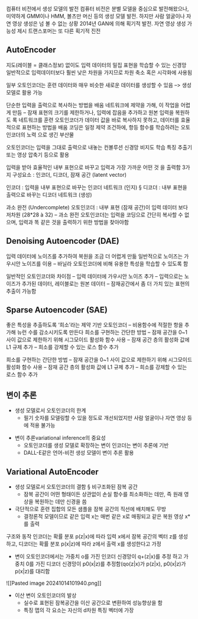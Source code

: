 컴퓨터 비전에서 생성 모델의 발전 
컴퓨터 비전은 분별 모델을 중심으로 발전해왔으나, 미약하게 GMM이나 HMM, 볼츠만 머신 등의 생성 모델 발전. 하지만 사람 얼굴이나 자연 영상 생성은 넘 볼 수 없는 상황 
2014년 GAN에 의해 획기적 발전. 자연 영상 생성 가능성 제시 
트랜스포머는 또 다른 획기적 진전

## AutoEncoder
지도(레이블 = 클래스정보) 없이도 입력 데이터의 밀집 표현을 학습할 수 있는 신경망 
일반적으로 입력데이터보다 훨씬 낮은 차원을 가지므로 차원 축소 혹은 시각화에 사용됨 

일부 오토인코더는 훈련 데이터와 매우 비슷한 새로운 데이터를 생성할 수 있음 –> 생성모델로 활용 가능

단순한 입력을 출력으로 복사하는 방법을 배움 
네트워크에 제약을 가해, 이 작업을 어렵게 만듬 – 잠재 표현의 크기를 제한하거나, 입력에 잡음을 추가하고 원본 입력을 복원하도 록 네트워크를 훈련 
오토인코더가 데이터 값을 바로 복사하지 못하고, 데이터를 효율적으로 표현하는 방법을 배움 
코딩은 일정 제약 조건하에, 항등 함수를 학습하려는 오토 인코더의 노력 으로 생긴 부산물


오토인코더는 입력을 그대로 출력으로 내놓는 컨볼루션 신경망 
비지도 학습 
특징 추출기 또는 영상 압축기 등으로 활용

입력을 받아 효율적인 내부 표현으로 바꾸고 입력과 가장 가까운 어떤 것 을 출력함 
3가지 구성요소 : 인코더, 디코더, 잠재 공간 (latent vector) 

인코더 : 입력을 내부 표현으로 바꾸는 인코더 네트워크 (인지) § 디코더 : 내부 표현을 출력으로 바꾸는 디코더 네트워크 (생성)

과소 완전 (Undercomplete) 오토인코더 : 내부 표현 (잠재 공간)이 입력 데이터 보다 저차원 (28*28 à 32) 
– 과소 완전 오토인코더는 입력을 코딩으로 간단히 복사할 수 없으며, 입력과 똑 같은 것을 출력하기 위한 방법을 찾아야함

## Denoising Autoencoder (DAE)
입력 데이터에 노이즈를 추가하여 복원을 조금 더 어렵게 만듦 
일반적으로 노이즈는 가우시안 노이즈를 이용 – 바닐라 오토인코더에 비해 유용한 특성을 학습할 수 있도록 함

일반적인 오토인코더와 차이점 
– 입력 데이터에 가우시안 노이즈 추가 
– 입력으로는 노이즈가 추가된 데이터, 레이블로는 원본 데이터 
– 잠재공간에서 좀 더 가치 있는 표현의 추출이 가능함

## Sparse Autoencoder (SAE)
좋은 특성을 추출하도록 ‘희소’라는 제약 기반 오토인코더 – 비용함수에 적절한 항을 추가해 뉴런 수를 감소시키도록 만든다
희소를 구현하는 간단한 방법 
– 잠재 공간을 0~1 사이 값으로 제한하기 위해 시그모이드 활성화 함수 사용
– 잠재 공간 층의 활성화 값에 L1 규제 추가 
– 희소를 강제할 수 있는 로스 함수 추가

희소를 구현하는 간단한 방법 – 잠재 공간을 0~1 사이 값으로 제한하기 위해 시그모이드 활성화 함수 사용 – 잠재 공간 층의 활성화 값에 L1 규제 추가 – 희소를 강제할 수 있는 로스 함수 추가


## 변이 추론
* 생성 모델로서 오토인코더의 한계 
	* 필기 숫자를 모델링할 수 있을 정도로 개선되었지만 사람 얼굴이나 자연 영상 등에 적용 불가능
- 변이 추론variational inference의 중요성 
	- 오토인코더를 생성 모델로 확장하는 변이 인코더는 변이 추론에 기반 
	- DALL-E같은 언어-비전 생성 모델이 변이 추론 활용

## Variational AutoEncoder
- 생성 모델로서 오토인코더의 결함 § 비구조화된 잠복 공간 
	- 잠복 공간이 어떤 형태이든 상관없이 손실 함수를 최소화하는 데만, 즉 원래 영 상을 복원하는 데만 신경을 씀 
- 극단적으로 훈련 집합의 모든 샘플을 잠복 공간의 직선에 배치해도 무방 
	- 결정론적 모델이므로 같은 입력 x는 매번 같은 x로 매핑되고 같은 복원 영상 x* 를 출력

구조와 동작 
인코더는 확률 분포 p(z|x)에 따라 입력 x에서 잠복 공간의 벡터 z를 생성 하고, 디코더는 확률 분포 p(x|z)에 따라 z에서 출력 x를 생성한다고 가정 
- 변이 오토인코더에서는 가중치 o를 가진 인코더 신경망이 q+(z|x)를 추정 하고 가중치 0를 가진 디코더 신경망이 p0(x|z)를 추정함(qo(z|x)가 p(z|x), p0(x|z)가 p(x|z)를 대리함

<!--⚠️Imgur upload failed, check dev console-->
![[Pasted image 20241014101940.png]]

- 이산 변이 오토인코더의 발상
	- 실수로 표현된 잠복공간을 이산 공간으로 변환하여 성능향상을 함
	- 특징 맵의 각 요소는 자신의 d차원 특징 벡터에 가장 